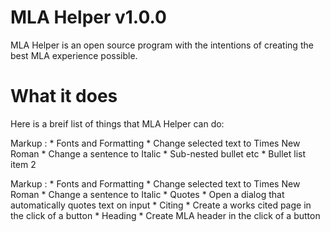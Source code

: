 # MLA Helper v1.0.0

MLA Helper is an open source program with the intentions of creating the best MLA experience possible.

# What it does

Here is a breif list of things that MLA Helper can do:

 Markup : * Fonts and Formatting
              * Change selected text to Times New Roman
              * Change a sentence to Italic
                  * Sub-nested bullet etc
          * Bullet list item 2

 Markup : * Fonts and Formatting
              * Change selected text to Times New Roman
              * Change a sentence to Italic
          * Quotes
              * Open a dialog that automatically quotes text on input
          * Citing
              * Create a works cited page in the click of a button
          * Heading
              * Create MLA header in the click of a button
